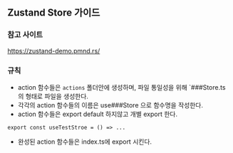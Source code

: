 ## Zustand Store 가이드

### 참고 사이트

https://zustand-demo.pmnd.rs/

### 규칙

- action 함수들은 `actions` 폴더안에 생성하며, 파일 통일성을 위해 `###Store.ts 의 형태로 파일을 생성한다.
- 각각의 action 함수들의 이름은 use###Store 으로 함수명을 작성한다.
- action 함수들은 export default 하지않고 개별 export 한다.

```
export const useTestStroe = () => ...
```

- 완성된 action 함수들은 index.ts에 export 시킨다.
